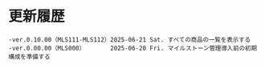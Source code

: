 # 更新履歴

	-ver.0.10.00（MLS111-MLS112）2025-06-21 Sat. すべての商品の一覧を表示する
	-ver.0.00.00（MLS000）       2025-06-20 Fri. マイルストーン管理導入前の初期構成を準備する
